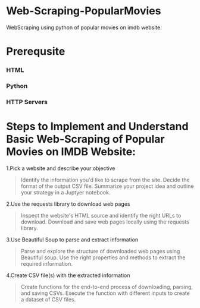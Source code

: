 # Web-Scraping-PopularMovies
WebScraping using python of popular movies on imdb website.

# Prerequsite
### HTML
### Python
### HTTP Servers

# Steps to Implement and Understand Basic Web-Scraping of Popular Movies on IMDB Website:

1.Pick a website and describe your objective
>Identify the information you'd like to scrape from the site.
>Decide the format of the output CSV file.
>Summarize your project idea and outline your strategy in a Juptyer notebook.

2.Use the requests library to download web pages
>Inspect the website's HTML source and identify the right URLs to download.
>Download and save web pages locally using the requests library.

3.Use Beautiful Soup to parse and extract information
>Parse and explore the structure of downloaded web pages using Beautiful soup.
>Use the right properties and methods to extract the required information.

4.Create CSV file(s) with the extracted information
>Create functions for the end-to-end process of downloading, parsing, and saving CSVs.
>Execute the function with different inputs to create a dataset of CSV files.




